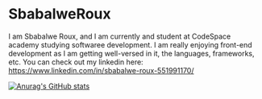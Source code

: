 # SbabalweRoux

I am Sbabalwe Roux, and I am currently and student at CodeSpace academy studying softwaree development. I am really enjoying front-end development as I am getting well-versed in it, the languages, frameworks, etc. You can check out my linkedin here: https://www.linkedin.com/in/sbabalwe-roux-551991170/ 

[![Anurag's GitHub stats](https://github-readme-stats.vercel.app/api?username=SbabalweRoux)](https://github.com/sbarou339/github-readme-stats)
